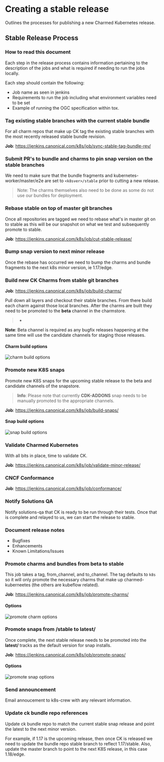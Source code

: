 # Creating a stable release
Outlines the processes for publishing a new Charmed Kubernetes release.

## Stable Release Process

### How to read this document

Each step in the release process contains information pertaining to the
description of the jobs and what is required if needing to run the jobs
locally.

Each step should contain the following:

- Job name as seen in jenkins
- Requirements to run the job including what environment variables need to be set
- Example of running the OGC specification within tox.

### Tag existing stable branches with the current stable bundle

For all charm repos that make up CK tag the existing stable branches with
the most recently released stable bundle revision.

**Job**: https://jenkins.canonical.com/k8s/job/sync-stable-tag-bundle-rev/

### Submit PR's to bundle and charms to pin snap version on the stable branches

We need to make sure that the bundle fragments and kubernetes-worker/master/e2e
are set to `<k8sver>/stable` prior to cutting a new release.

> Note: The charms themselves also need to be done as some do not use our
  bundles for deployment.

### Rebase stable on top of master git branches

Once all repositories are tagged we need to rebase what's in master git on
to stable as this will be our snapshot on what we test and subsequently
promote to stable.

**Job**: https://jenkins.canonical.com/k8s/job/cut-stable-release/

### Bump snap version to next minor release

Once the rebase has occurred we need to bump the charms and bundle fragments
to the next k8s minor version, ie 1.17/edge.

### Build new CK Charms from stable git branches

**Job**: https://jenkins.canonical.com/k8s/job/build-charms/

Pull down all layers and checkout their stable branches. From there build
each charm against those local branches. After the charms are built they need to be
promoted to the **beta** channel in the charmstore.

>-
  **Note**: Beta channel is required as any bugfix releases happening at the
  same time will use the candidate channels for staging those releases.

#### Charm build options

![charm build options](build-charms-options.png)

### Promote new K8S snaps

Promote new K8S snaps for the upcoming stable release to the beta and
candidate channels of the snapstore.

> **Info**: Please note that currently **CDK-ADDONS** snap needs to be
    manually promoted to the appropriate channels.

**Job**: https://jenkins.canonical.com/k8s/job/build-snaps/

#### Snap build options

![snap build options](build-snaps-options.png)

### Validate Charmed Kubernetes

With all bits in place, time to validate CK.

**Job**: https://jenkins.canonical.com/k8s/job/validate-minor-release/

### CNCF Conformance

**Job**: https://jenkins.canonical.com/k8s/job/conformance/

### Notify Solutions QA

Notify solutions-qa that CK is ready to be run through their tests. Once
that is complete and relayed to us, we can start the release to stable.

### Document release notes

- Bugfixes
- Enhancements
- Known Limitations/Issues

### Promote charms and bundles from **beta** to **stable**

This job takes a tag, from_channel, and to_channel. The tag defaults to `k8s` so
it will only promote the necessary charms that make up charmed-kuberneetes (the
others are kubeflow related).

**Job**: https://jenkins.canonical.com/k8s/job/promote-charms/

#### Options

![promote charm options](promote-charms.png)

### Promote snaps from <stable track>/stable to latest/<risks>

Once complete, the next stable release needs to be promoted into the
**latest/<risks>** tracks as the default version for snap installs.

**Job**: https://jenkins.canonical.com/k8s/job/promote-snaps/

#### Options

![promote snap options](promote-snaps-stable.png)

### Send announcement

Email annoucement to k8s-crew with any relevant information.

### Update ck bundle repo references

Update ck bundle repo to match the current stable snap release and point the
latest to the next minor version.

For example, if 1.17 is the upcoming release, then once CK is released we
need to update the bundle repo stable branch to reflect 1.17/stable. Also,
update the master branch to point to the next K8S release, in this case
1.18/edge.

